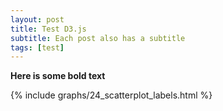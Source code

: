 ```yaml
---
layout: post
title: Test D3.js
subtitle: Each post also has a subtitle
tags: [test]
---
```


**Here is some bold text**

{% include graphs/24_scatterplot_labels.html %} 
